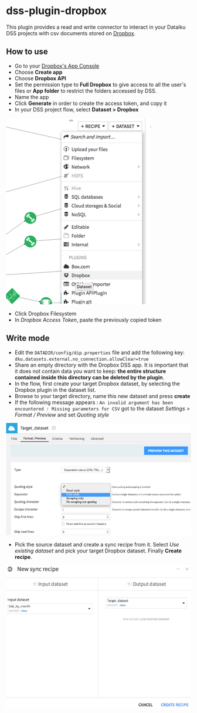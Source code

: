 # dss-plugin-dropbox

This plugin provides a read and write connector to interact in your Dataiku DSS projects with csv documents stored on [Dropbox](https://www.dropbox.com).

## How to use

- Go to your [Dropbox's App Console](https://www.dropbox.com/developers/apps)
- Choose **Create app**
- Choose **Dropbox API**
- Set the permission type to **Full Dropbox** to give access to all the user's files or **App folder** to restrict the folders accessed by DSS.
- Name the app
- Click **Generate** in order to create the access token, and copy it
- In your DSS project flow, select **Dataset > Dropbox**

![](img/select-dropbox-dataset.png)

- Click Dropbox Filesystem
- In *Dropbox Access Token*, paste the previously copied token

## Write mode

- Edit the `DATADIR/config/dip.properties` file and add the following key: `dku.datasets.external.no_connection.allowClear=true`
- Share an empty directory with the Dropbox DSS app. It is important that it does not contain data you want to keep: **the entire structure contained inside this directory can be deleted by the plugin**.
- In the flow, first create your target Dropbox dataset, by selecting the Dropbox plugin in the dataset list.
- Browse to your target directory, name this new dataset and press **create**
- If the following message appears : `An invalid argument has been encountered : Missing parameters for CSV` got to the dataset *Settings > Format / Preview* and set *Quoting style*

![](img/set-quoting-style.png)

- Pick the source dataset and create a sync recipe from it. Select *Use existing dataset* and pick your target Dropbox dataset. Finally **Create recipe**.

![](img/create-sync.png)
